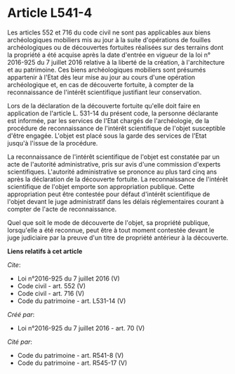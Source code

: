# Article L541-4

Les articles 552 et 716 du code civil ne sont pas applicables aux biens archéologiques mobiliers mis au jour à la suite
d'opérations de fouilles archéologiques ou de découvertes fortuites réalisées sur des terrains dont la propriété a été
acquise après la date d'entrée en vigueur de la loi n° 2016-925 du 7 juillet 2016 relative à la liberté de la création, à
l'architecture et au patrimoine. Ces biens archéologiques mobiliers sont présumés appartenir à l'Etat dès leur mise au jour
au cours d'une opération archéologique et, en cas de découverte fortuite, à compter de la reconnaissance de l'intérêt
scientifique justifiant leur conservation.

Lors de la déclaration de la découverte fortuite qu'elle doit faire en application de l'article L. 531-14 du présent code, la
personne déclarante est informée, par les services de l'Etat chargés de l'archéologie, de la procédure de reconnaissance de
l'intérêt scientifique de l'objet susceptible d'être engagée. L'objet est placé sous la garde des services de l'Etat jusqu'à
l'issue de la procédure.

La reconnaissance de l'intérêt scientifique de l'objet est constatée par un acte de l'autorité administrative, pris sur avis
d'une commission d'experts scientifiques. L'autorité administrative se prononce au plus tard cinq ans après la déclaration de
la découverte fortuite. La reconnaissance de l'intérêt scientifique de l'objet emporte son appropriation publique. Cette
appropriation peut être contestée pour défaut d'intérêt scientifique de l'objet devant le juge administratif dans les délais
réglementaires courant à compter de l'acte de reconnaissance.

Quel que soit le mode de découverte de l'objet, sa propriété publique, lorsqu'elle a été reconnue, peut être à tout moment
contestée devant le juge judiciaire par la preuve d'un titre de propriété antérieur à la découverte.

**Liens relatifs à cet article**

_Cite_:

  - Loi n°2016-925 du 7 juillet 2016 (V)
  - Code civil - art. 552 (V)
  - Code civil - art. 716 (V)
  - Code du patrimoine - art. L531-14 (V)

_Créé par_:

  - Loi n°2016-925 du 7 juillet 2016 - art. 70 (V)

_Cité par_:

  - Code du patrimoine - art. R541-8 (V)
  - Code du patrimoine - art. R545-17 (V)
